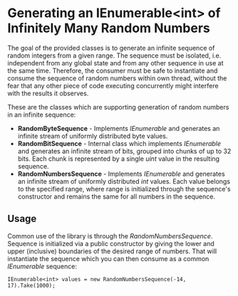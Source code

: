 # Generating an IEnumerable&lt;int> of Infinitely Many Random Numbers #

The goal of the provided classes is to generate an infinite sequence of random integers from a given range. The sequence must be isolated, i.e. independent from any global state and from any other sequence in use at the same time. Therefore, the consumer must be safe to instantiate and consume the sequence of random numbers within own thread, without the fear that any other piece of code executing concurrently might interfere with the results it observes.

These are the classes which are supporting generation of random numbers in an infinite sequence:
- **RandomByteSequence** - Implements *IEnumerable<byte>* and generates an infinite stream of uniformly distributed byte values.
- **RandomBitSequence** - Internal class which implements *IEnumerable<uint>* and generates an infinite stream of bits, grouped into chunks of up to 32 bits. Each chunk is represented by a single *uint* value in the resulting sequence.
- **RandomNumbersSequence** - Implements *IEnumerable<int>* and generates an infinite stream of uniformly distributed *int* values. Each value belongs to the specified range, where range is initialized through the sequence's constructor and remains the same for all numbers in the sequence.

## Usage ##

Common use of the library is through the *RandomNumbersSequence*. Sequence is initialized via a public constructor by giving the lower and upper (inclusive) boundaries of the desired range of numbers. That will instantiate the sequence which you can then consume as a common *IEnumerable<int>* sequence:

```
IEnumerable<int> values = new RandomNumbersSequence(-14, 17).Take(1000);
```

